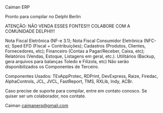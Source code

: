 Caiman ERP

Pronto para compilar no Delphi Berlin

ATENÇÃO: NÃO VENDA ESSES FONTES!!! COLABORE COM A COMUNIDADE DELPHI!!!

Nota Fiscal Eletrônica (NF-e 3.1);
Nota Fiscal Consumidor Eletrônica (NFC-e);
Sped EFD (Fiscal + Contribuições);
Cadastros (Produtos, Clientes, Fornecedores, etc);
Financeiro (Contas a Pagar/Receber, Caixa, etc);
Relatórios (Vendas, Estoque, Listagens em geral, etc.).
Utilitários (Backup, gera arquivos para balanças Toledo e Filizola, etc)
Não serão disponibilizados os Componentes de Terceiro. 

Componentes Usados:
TEvAppProtec, RDPrint, DevExpress, Raize, Firedac, AlphaControls, JCL, JVCL, FastReport, TMS, RXLib, Indy, ACBr.

Caso precise de suporte para compilar, entre em contato conosco.
Se quiser ser um colaborador, nos contate.

Caiman caimanerp@gmail.com

